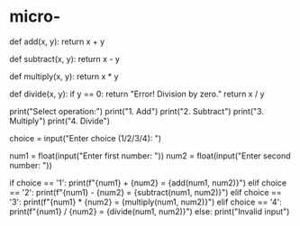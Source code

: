 # micro-
def add(x, y):
    return x + y

def subtract(x, y):
    return x - y

def multiply(x, y):
    return x * y

def divide(x, y):
    if y == 0:
        return "Error! Division by zero."
    return x / y

print("Select operation:")
print("1. Add")
print("2. Subtract")
print("3. Multiply")
print("4. Divide")

choice = input("Enter choice (1/2/3/4): ")

num1 = float(input("Enter first number: "))
num2 = float(input("Enter second number: "))

if choice == '1':
    print(f"{num1} + {num2} = {add(num1, num2)}")
elif choice == '2':
    print(f"{num1} - {num2} = {subtract(num1, num2)}")
elif choice == '3':
    print(f"{num1} * {num2} = {multiply(num1, num2)}")
elif choice == '4':
    print(f"{num1} / {num2} = {divide(num1, num2)}")
else:
    print("Invalid input")
